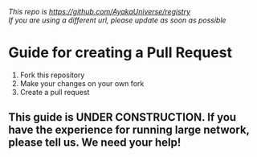 *This repo is https://github.com/AyakaUniverse/registry*       
*If you are using a different url, please update as soon as possible*

# Guide for creating a Pull Request
1. Fork this repository
2. Make your changes on your own fork
3. Create a pull request

## This guide is UNDER CONSTRUCTION. If you have the experience for running large network, please tell us. We need your help!
